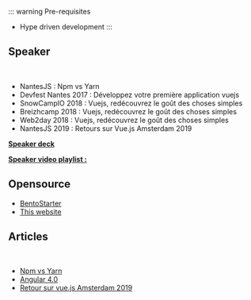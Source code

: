 ::: warning Pre-requisites
* Hype driven development
:::

## Speaker

<br />

* NantesJS : Npm vs Yarn 
* Devfest Nantes 2017 : Développez votre première application vuejs
* SnowCampIO 2018 : Vuejs, redécouvrez le goût des choses simples
* Breizhcamp 2018 : Vuejs, redécouvrez le goût des choses simples
* Web2day 2018 : Vuejs, redécouvrez le goût des choses simples 
* NantesJS 2019 : Retours sur Vue.js Amsterdam 2019

[**Speaker deck**](https://speakerdeck.com/franckabgrall)

[**Speaker video playlist :**](https://www.youtube.com/playlist?list=PL_LuVBWbZOItnuoJw5SOIq9QKldsTM1HP)

## Opensource

* [BentoStarter](https://github.com/kefranabg/bento-starter)
* [This website](https://github.com/kefranabg/franck-abgrall.me)

## Articles

<br />

* [Npm vs Yarn](https://blog.zenika.com/2017/03/28/angular-4-0/)
* [Angular 4.0](https://blog.zenika.com/2017/03/13/npm-vs-yarn/)
* [Retour sur vue.js Amsterdam 2019](https://blog.zenika.com/2019/03/18/retour-sur-vue-js-amsterdam-2019/)